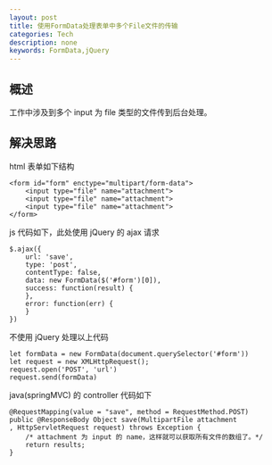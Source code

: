 ```yaml
---
layout: post
title: 使用FormData处理表单中多个File文件的传输 
categories: Tech
description: none
keywords: FormData,jQuery
---
```



## 概述
工作中涉及到多个 input 为 file 类型的文件传到后台处理。

## 解决思路
html 表单如下结构
    
    <form id="form" enctype="multipart/form-data">
        <input type="file" name="attachment">
        <input type="file" name="attachment">
        <input type="file" name="attachment">
    </form>

js 代码如下，此处使用 jQuery 的 ajax 请求

    $.ajax({
        url: 'save',
        type: 'post',
        contentType: false,
        data: new FormData($('#form')[0]),
        success: function(result) {
        },
        error: function(err) {
        }
    })

不使用 jQuery 处理以上代码

    let formData = new FormData(document.querySelector('#form'))
    let request = new XMLHttpRequest();
    request.open('POST', 'url')
    request.send(formData)

java(springMVC) 的 controller 代码如下

    @RequestMapping(value = "save", method = RequestMethod.POST)
    public @ResponseBody Object save(MultipartFile attachment
    , HttpServletRequest request) throws Exception {
        /* attachment 为 input 的 name，这样就可以获取所有文件的数组了。*/
        return results;
    }

